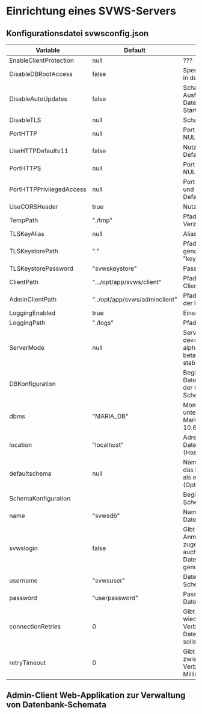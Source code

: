# Einrichtung eines SVWS-Servers

## Konfigurationsdatei svwsconfig.json


| Variable |Default |Erläuterung|
|-------------|---------------|---------------|
|EnableClientProtection| null| ??? |
| DisableDBRootAccess | false | Sperrt die Root-Enpunkte in der API |
| DisableAutoUpdates | false | Schaltet die Automatische Ausführung von Datenbankupdates bei Start des Servers aus. |
| DisableTLS | null | Schaltet das TLS aus. |
| PortHTTP | null | Port für HTTP bei NULL=80 |
| UseHTTPDefaultv11 | false | Nutze HTTP V1.1 als Default |
| PortHTTPS | null | Port für Https bei NULL=443 | 
| PortHTTPPrivilegedAccess | null | Port für die ROOT-API und den Admin-Client. Default 443. |
| UseCORSHeader | true | Nutze CORSHeader. |
| TempPath |  "./tmp" | Pfad für das temporäre Verzeichnis. |
| TLSKeyAlias | null | Alias für den TLSKey. |
| TLSKeystorePath | "." | Pfad für den Keystore mit genau dem Dateinamen "keystore". |
| TLSKeystorePassword | "svwskeystore" | Passwort für den Keystore |
| ClientPath | ".../opt/app/svws/client" | Pfad zum SVWS-Web-Client in der Installation. |
| AdminClientPath | "../opt/app/svws/adminclient" | Pfad zum Admin-Client in der Installation. |
| LoggingEnabled | true | Einschalten des Loggings. |
| LoggingPath | "./logs" | Pfad zu den Logdateien. |
| ServerMode | null | Servermode NULL=dev. dev=Developermode alpha=Alphamode, beta=Betamode, stable=Stablemode |
| DBKonfiguration | | Beginn der Datenbankkonfigurationen der verschiedenen Schemata. |
| dbms | "MARIA_DB" | Momentan einziges unterstütztes DBMS MariaDB mindesten 10.6.x. |
| location | "localhost" | Adresse des Datenbankservers (Hostename:Port) |
| defaultschema | null | Name des Defaultschema das beim Start im Client als erstes angeboten wird. (Optional.) |
| SchemaKonfiguration | | Beginn der einzelnen Schemakonfigurationen. |
| name |  "svwsdb" | Name des Datenbankschemas. |
| svwslogin | false | Gibt an, ob der SVWS-Anmeldename und das zugehörige Kennwort auch für die Datenbankverbindung genutzt wird oder nicht. | 
| username | "svwsuser" | Datenbankuser für das Schema im DBMS. |
| password | "userpassword"| Passwort für den Datenbankuser. |
| connectionRetries | 0 | Gibt an, wieviele wiederholte Verbindungsversuche zur Datenbank stattfinden sollen. |
| retryTimeout | 0 | Gibt an, wie hoch die Zeit zwischen zwei Verbindungsversuchen in Millisekunden sein soll. |


## Admin-Client Web-Applikation zur Verwaltung von Datenbank-Schemata

